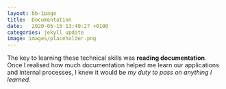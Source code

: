 ```yaml
---
layout: bb-1page
title:  Documentation
date:   2020-05-15 13:40:27 +0100
categories: jekyll update
image: images/placeholder.png
---
```

The key to learning these technical skills was **reading documentation**. Once I realised how much documentation helped me learn our applications and internal processes, I knew it would be *my duty to pass on anything I learned*.



